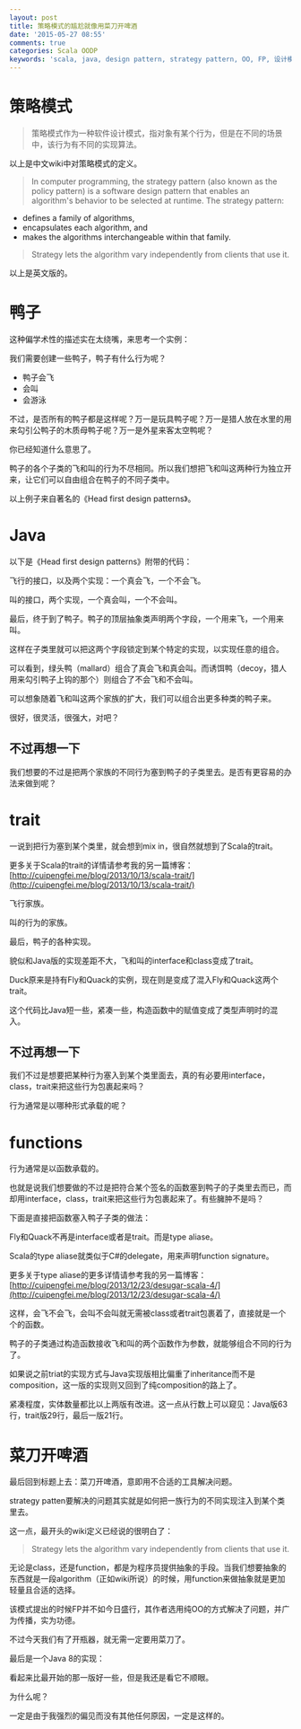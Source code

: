 ```yaml
---
layout: post
title: 策略模式的尴尬就像用菜刀开啤酒
date: '2015-05-27 08:55'
comments: true
categories: Scala OODP
keywords: 'scala, java, design pattern, strategy pattern, OO, FP, 设计模式'
---
```


# 策略模式
> 策略模式作为一种软件设计模式，指对象有某个行为，但是在不同的场景中，该行为有不同的实现算法。

以上是中文wiki中对策略模式的定义。

> In computer programming, the strategy pattern (also known as the policy pattern) is a software design pattern that enables an algorithm's behavior to be selected at runtime. The strategy pattern:
  - defines a family of algorithms,
  - encapsulates each algorithm, and
  - makes the algorithms interchangeable within that family.

> Strategy lets the algorithm vary independently from clients that use it.

以上是英文版的。

# 鸭子
这种偏学术性的描述实在太绕嘴，来思考一个实例：

我们需要创建一些鸭子，鸭子有什么行为呢？

- 鸭子会飞
- 会叫
- 会游泳

不过，是否所有的鸭子都是这样呢？万一是玩具鸭子呢？万一是猎人放在水里的用来勾引公鸭子的木质母鸭子呢？万一是外星来客太空鸭呢？

你已经知道什么意思了。

鸭子的各个子类的飞和叫的行为不尽相同。所以我们想把飞和叫这两种行为独立开来，让它们可以自由组合在鸭子的不同子类中。

以上例子来自著名的《Head first design patterns》。

# Java
以下是《Head first design patterns》附带的代码：

<script src="http://gist-it.appspot.com/https://github.com/cuipengfei/BlogCode/blob/master/OODPFP/src/main/java/strategy/fly/FlyBehavior.java?slice=1:&footer=minimal">
</script>

<script src="http://gist-it.appspot.com/https://github.com/cuipengfei/BlogCode/blob/master/OODPFP/src/main/java/strategy/fly/FlyWithWings.java?slice=1:&footer=minimal">
</script>

<script src="http://gist-it.appspot.com/https://github.com/cuipengfei/BlogCode/blob/master/OODPFP/src/main/java/strategy/fly/FlyNoWay.java?slice=1:&footer=minimal">
</script>

飞行的接口，以及两个实现：一个真会飞，一个不会飞。

<script src="http://gist-it.appspot.com/https://github.com/cuipengfei/BlogCode/blob/master/OODPFP/src/main/java/strategy/quack/QuackBehavior.java?slice=1:&footer=minimal">
</script>
<script src="http://gist-it.appspot.com/https://github.com/cuipengfei/BlogCode/blob/master/OODPFP/src/main/java/strategy/quack/Quack.java?slice=1:&footer=minimal">
</script>
<script src="http://gist-it.appspot.com/https://github.com/cuipengfei/BlogCode/blob/master/OODPFP/src/main/java/strategy/quack/MuteQuack.java?slice=1:&footer=minimal">
</script>

叫的接口，两个实现，一个真会叫，一个不会叫。

<script src="http://gist-it.appspot.com/https://github.com/cuipengfei/BlogCode/blob/master/OODPFP/src/main/java/strategy/ducks/Duck.java?slice=4:&footer=minimal">
</script>
<script src="http://gist-it.appspot.com/https://github.com/cuipengfei/BlogCode/blob/master/OODPFP/src/main/java/strategy/ducks/MallardDuck.java?slice=4:&footer=minimal">
</script>
<script src="http://gist-it.appspot.com/https://github.com/cuipengfei/BlogCode/blob/master/OODPFP/src/main/java/strategy/ducks/DecoyDuck.java?slice=4:&footer=minimal">
</script>

最后，终于到了鸭子。鸭子的顶层抽象类声明两个字段，一个用来飞，一个用来叫。

这样在子类里就可以把这两个字段锁定到某个特定的实现，以实现任意的组合。

可以看到，绿头鸭（mallard）组合了真会飞和真会叫。而诱饵鸭（decoy，猎人用来勾引鸭子上钩的那个）则组合了不会飞和不会叫。

可以想象随着飞和叫这两个家族的扩大，我们可以组合出更多种类的鸭子来。

很好，很灵活，很强大，对吧？

## 不过再想一下
我们想要的不过是把两个家族的不同行为塞到鸭子的子类里去。是否有更容易的办法来做到呢？

# trait
一说到把行为塞到某个类里，就会想到mix in，很自然就想到了Scala的trait。

更多关于Scala的trait的详情请参考我的另一篇博客： [http://cuipengfei.me/blog/2013/10/13/scala-trait/](http://cuipengfei.me/blog/2013/10/13/scala-trait/)

<script src="http://gist-it.appspot.com/https://github.com/cuipengfei/BlogCode/blob/master/OODPFP/src/main/scala/strategytrait/Fly.scala?slice=1:&footer=minimal">
</script>

飞行家族。
<script src="http://gist-it.appspot.com/https://github.com/cuipengfei/BlogCode/blob/master/OODPFP/src/main/scala/strategytrait/Quack.scala?slice=1:&footer=minimal">
</script>

叫的行为的家族。
<script src="http://gist-it.appspot.com/https://github.com/cuipengfei/BlogCode/blob/master/OODPFP/src/main/scala/strategytrait/Duck.scala?slice=1:&footer=minimal">
</script>

最后，鸭子的各种实现。

貌似和Java版的实现差距不大，飞和叫的interface和class变成了trait。

Duck原来是持有Fly和Quack的实例，现在则是变成了混入Fly和Quack这两个trait。

这个代码比Java短一些，紧凑一些，构造函数中的赋值变成了类型声明时的混入。

## 不过再想一下
我们不过是想要把某种行为塞入到某个类里面去，真的有必要用interface，class，trait来把这些行为包裹起来吗？

行为通常是以哪种形式承载的呢？

# functions
行为通常是以函数承载的。

也就是说我们想要做的不过是把符合某个签名的函数塞到鸭子的子类里去而已，而却用interface，class，trait来把这些行为包裹起来了。有些臃肿不是吗？

下面是直接把函数塞入鸭子子类的做法：
<script src="http://gist-it.appspot.com/https://github.com/cuipengfei/BlogCode/blob/master/OODPFP/src/main/scala/strategyfp/Duck.scala?slice=3:&footer=minimal">
</script>

Fly和Quack不再是interface或者是trait。而是type aliase。

Scala的type aliase就类似于C#的delegate，用来声明function signature。

更多关于type aliase的更多详情请参考我的另一篇博客： [http://cuipengfei.me/blog/2013/12/23/desugar-scala-4/](http://cuipengfei.me/blog/2013/12/23/desugar-scala-4/)

这样，会飞不会飞，会叫不会叫就无需被class或者trait包裹着了，直接就是一个个的函数。

鸭子的子类通过构造函数接收飞和叫的两个函数作为参数，就能够组合不同的行为了。

如果说之前triat的实现方式与Java实现版相比偏重了inheritance而不是composition，这一版的实现则又回到了纯composition的路上了。

紧凑程度，实体数量都比以上两版有改进。这一点从行数上可以窥见：Java版63行，trait版29行，最后一版21行。

# 菜刀开啤酒

最后回到标题上去：菜刀开啤酒，意即用不合适的工具解决问题。

strategy patten要解决的问题其实就是如何把一族行为的不同实现注入到某个类里去。

这一点，最开头的wiki定义已经说的很明白了：
> Strategy lets the algorithm vary independently from clients that use it.

无论是class，还是function，都是为程序员提供抽象的手段。当我们想要抽象的东西就是一段algorithm（正如wiki所说）的时候，用function来做抽象就是更加轻量且合适的选择。

该模式提出的时候FP并不如今日盛行，其作者选用纯OO的方式解决了问题，并广为传播，实为功德。

不过今天我们有了开瓶器，就无需一定要用菜刀了。

最后是一个Java 8的实现：
<script src="http://gist-it.appspot.com/https://github.com/cuipengfei/BlogCode/tree/master/OODPFP/src/main/java/strategyj8/Fly.java?slice=1:&footer=minimal">
</script>

<script src="http://gist-it.appspot.com/https://github.com/cuipengfei/BlogCode/tree/master/OODPFP/src/main/java/strategyj8/Quack.java?slice=1:&footer=minimal">
</script>

<script src="http://gist-it.appspot.com/https://github.com/cuipengfei/BlogCode/tree/master/OODPFP/src/main/java/strategyj8/BehaviorsRepo.java?slice=1:&footer=minimal">
</script>

<script src="http://gist-it.appspot.com/https://github.com/cuipengfei/BlogCode/tree/master/OODPFP/src/main/java/strategyj8/Duck.java?slice=1:&footer=minimal">
</script>

<script src="http://gist-it.appspot.com/https://github.com/cuipengfei/BlogCode/tree/master/OODPFP/src/main/java/strategyj8/MallardDuck.java?slice=4:&footer=minimal">
</script>

<script src="http://gist-it.appspot.com/https://github.com/cuipengfei/BlogCode/tree/master/OODPFP/src/main/java/strategyj8/DecoyDuck.java?slice=4:&footer=minimal">
</script>

看起来比最开始的那一版好一些，但是我还是看它不顺眼。

为什么呢？

一定是由于我强烈的偏见而没有其他任何原因，一定是这样的。
